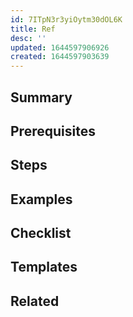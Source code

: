 ```yaml
---
id: 7ITpN3r3yiOytm30dOL6K
title: Ref
desc: ''
updated: 1644597906926
created: 1644597903639
---
```


## Summary
<!-- What is this SOP about -->

## Prerequisites
<!-- Optional, anything that needs to be done ahead of time-->

## Steps
<!-- Step by step process on how to carry out the SOP -->

## Examples
<!-- Examples to what successfully executing the SOP looks like -->

## Checklist
<!-- Optional, use to check if sop is accomplished -->

## Templates
<!-- Any additional templates that might be used -->

## Related
<!-- Related sops or resources -->



